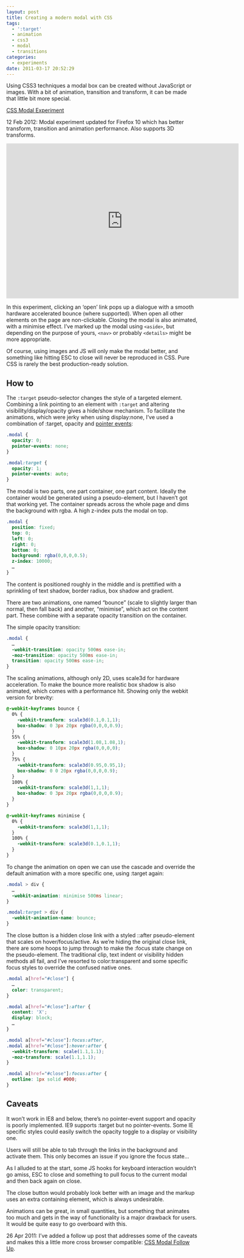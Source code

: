 ```yaml
---
layout: post
title: Creating a modern modal with CSS
tags:
  - ':target'
  - animation
  - css3
  - modal
  - transitions
categories:
  - experiments
date: 2011-03-17 20:52:29
---
```


Using CSS3 techniques a modal box can be created without JavaScript or images. With a bit of animation, transition and transform, it can be made that little bit more special.

[CSS Modal Experiment](http://fofr.github.io/paulrhayes.com-experiments/modal/)

<time datetime="2012-02-12">12 Feb 2012</time>: Modal experiment updated for Firefox 10 which has better transform, transition and animation performance. Also supports 3D transforms.

<div class="video-wrapper"><iframe class="vimeo" src="https://player.vimeo.com/video/21170189" width="612" height="408" frameborder="0"></iframe></div>

In this experiment, clicking an ‘open’ link pops up a dialogue with a smooth hardware accelerated bounce (where supported). When open all other elements on the page are non-clickable. Closing the modal is also animated, with a minimise effect. I’ve marked up the modal using `<aside>`, but depending on the purpose of yours, `<nav>` or probably `<details>` might be more appropriate.

Of course, using images and JS will only make the modal better, and something like hitting ESC to close will never be reproduced in CSS. Pure CSS is rarely the best production-ready solution.

## How to

The `:target` pseudo-selector changes the style of a targeted element. Combining a link pointing to an element with `:target` and altering visibility/display/opacity gives a hide/show mechanism. To facilitate the animations, which were jerky when using display:none, I’ve used a combination of :target, opacity and [pointer events](https://developer.mozilla.org/en/css/pointer-events):

```css
.modal {
  opacity: 0;
  pointer-events: none;
}

.modal:target {
  opacity: 1;
  pointer-events: auto;
}
```

The modal is two parts, one part container, one part content. Ideally the container would be generated using a pseudo-element, but I haven’t got that working yet. The container spreads across the whole page and dims the background with rgba. A high z-index puts the modal on top.

```css
.modal {
  position: fixed;
  top: 0;
  left: 0;
  right: 0;
  bottom: 0;
  background: rgba(0,0,0,0.5);
  z-index: 10000;
  …
}
```

The content is positioned roughly in the middle and is prettified with a sprinkling of text shadow, border radius, box shadow and gradient.

There are two animations, one named “bounce” (scale to slightly larger than normal, then fall back) and another, “minimise”, which act on the content part. These combine with a separate opacity transition on the container.

The simple opacity transition:

```css
.modal {
  …
  -webkit-transition: opacity 500ms ease-in;
  -moz-transition: opacity 500ms ease-in;
  transition: opacity 500ms ease-in;
}
```

The scaling animations, although only 2D, uses scale3d for hardware acceleration. To make the bounce more realistic box shadow is also animated, which comes with a performance hit. Showing only the webkit version for brevity:

```css
@-webkit-keyframes bounce {
  0% {
    -webkit-transform: scale3d(0.1,0.1,1);
    box-shadow: 0 3px 20px rgba(0,0,0,0.9);
  }
  55% {
    -webkit-transform: scale3d(1.08,1.08,1);
    box-shadow: 0 10px 20px rgba(0,0,0,0);
  }
  75% {
    -webkit-transform: scale3d(0.95,0.95,1);
    box-shadow: 0 0 20px rgba(0,0,0,0.9);
  }
  100% {
    -webkit-transform: scale3d(1,1,1);
    box-shadow: 0 3px 20px rgba(0,0,0,0.9);
  }
}

@-webkit-keyframes minimise {
  0% {
    -webkit-transform: scale3d(1,1,1);
  }
  100% {
    -webkit-transform: scale3d(0.1,0.1,1);
  }
}
```

To change the animation on open we can use the cascade and override the default animation with a more specific one, using :target again:

```css
.modal > div {
  …
  -webkit-animation: minimise 500ms linear;
}

.modal:target > div {
  -webkit-animation-name: bounce;
}
```

The close button is a hidden close link with a styled ::after pseudo-element that scales on hover/focus/active. As we’re hiding the original close link, there are some hoops to jump through to make the :focus state change on the pseudo-element. The traditional clip, text indent or visibility hidden methods all fail, and I’ve resorted to color:transparent and some specific focus styles to override the confused native ones.

```css
.modal a[href="#close"] {
  …
  color: transparent;
}

.modal a[href="#close"]:after {
  content: 'X';
  display: block;
  …
}

.modal a[href="#close"]:focus:after,
.modal a[href="#close"]:hover:after {
  -webkit-transform: scale(1.1,1.1);
  -moz-transform: scale(1.1,1.1);
}

.modal a[href="#close"]:focus:after {
  outline: 1px solid #000;
}
```

## Caveats

It won’t work in IE8 and below, there’s no pointer-event support and opacity is poorly implemented. IE9 supports :target but no pointer-events. Some IE specific styles could easily switch the opacity toggle to a display or visibility one.

Users will still be able to tab through the links in the background and activate them. This only becomes an issue if you ignore the focus state…

As I alluded to at the start, some JS hooks for keyboard interaction wouldn’t go amiss, ESC to close and something to pull focus to the current modal and then back again on close.

The close button would probably look better with an image and the markup uses an extra containing element, which is always undesirable.

Animations can be great, in small quantities, but something that animates too much and gets in the way of functionality is a major drawback for users. It would be quite easy to go overboard with this.

<time datetime="2011-04-26">26 Apr 2011</time>: I’ve added a follow up post that addresses some of the caveats and makes this a little more cross browser compatible: [CSS Modal Follow Up](/2011-04/css-modal-follow-up/).

